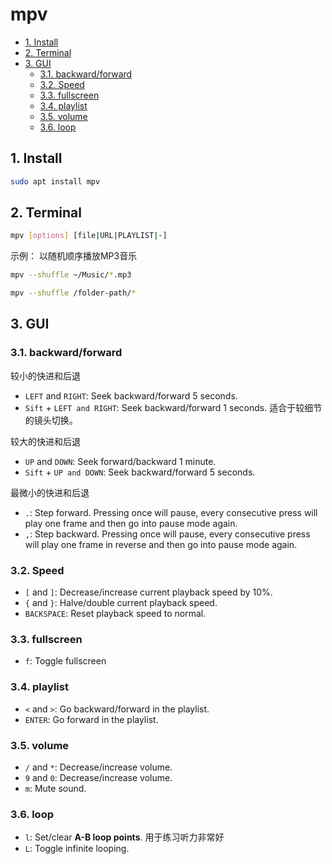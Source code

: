 # mpv

<!-- TOC -->

- [1. Install](#1-install)
- [2. Terminal](#2-terminal)
- [3. GUI](#3-gui)
  - [3.1. backward/forward](#31-backwardforward)
  - [3.2. Speed](#32-speed)
  - [3.3. fullscreen](#33-fullscreen)
  - [3.4. playlist](#34-playlist)
  - [3.5. volume](#35-volume)
  - [3.6. loop](#36-loop)

<!-- /TOC -->

## 1. Install

```bash
sudo apt install mpv
```

## 2. Terminal

```bash
mpv [options] [file|URL|PLAYLIST|-]
```

示例： 以随机顺序播放MP3音乐

```bash
mpv --shuffle ~/Music/*.mp3

mpv --shuffle /folder-path/*
```

## 3. GUI

### 3.1. backward/forward

较小的快进和后退

- `LEFT` and `RIGHT`: Seek backward/forward 5 seconds.
- `Sift` + `LEFT and RIGHT`: Seek backward/forward 1 seconds. 适合于较细节的镜头切换。

较大的快进和后退

- `UP` and `DOWN`: Seek forward/backward 1 minute.
- `Sift` + `UP and DOWN`: Seek backward/forward 5 seconds.

最微小的快进和后退

- `.`: Step forward. Pressing once will pause, every consecutive press will play one frame and then go into pause mode again.
- `,`: Step backward. Pressing once will pause, every consecutive press will play one frame in reverse and then go into pause mode again.

### 3.2. Speed

- `[` and `]`: Decrease/increase current playback speed by 10%.
- `{` and `}`: Halve/double current playback speed.
- `BACKSPACE`: Reset playback speed to normal.

### 3.3. fullscreen

- `f`: Toggle fullscreen

### 3.4. playlist

- `<` and `>`: Go backward/forward in the playlist.
- `ENTER`:  Go forward in the playlist.

### 3.5. volume

- `/` and `*`: Decrease/increase volume.
- `9` and `0`: Decrease/increase volume.
- `m`: Mute sound.

### 3.6. loop

- `l`: Set/clear **A-B loop points**. 用于练习听力非常好
- `L`: Toggle infinite looping.
